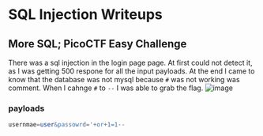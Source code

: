 # SQL Injection Writeups

## More SQL; PicoCTF Easy Challenge

There was a sql injection in the login page page. At first could not detect it, as I was getting 500 respone for all the input payloads. At the end I came to know that the database was not mysql because `#` was not working was comment. When I cahnge `#` to `--` I was able to grab the flag.
![image](https://github.com/ShudarsanRegmi/ctf-writeups/assets/65646203/e3a87c23-310e-472d-b75c-7cd8fa16df3d)

### payloads
```sql
usernmae=user&passowrd='+or+1=1--
```
